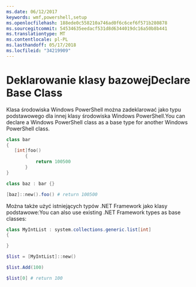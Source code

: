 ```yaml
---
ms.date: 06/12/2017
keywords: wmf,powershell,setup
ms.openlocfilehash: 188ede0c558210a746ad0f6c6cef6f571b280878
ms.sourcegitcommit: 54534635eedacf531d8d6344019dc16a50b8b441
ms.translationtype: MT
ms.contentlocale: pl-PL
ms.lasthandoff: 05/17/2018
ms.locfileid: "34219909"
---
```

# <a name="declare-base-class"></a><span data-ttu-id="7ae81-102">Deklarowanie klasy bazowej</span><span class="sxs-lookup"><span data-stu-id="7ae81-102">Declare Base Class</span></span>
<span data-ttu-id="7ae81-103">Klasa środowiska Windows PowerShell można zadeklarować jako typu podstawowego dla innej klasy środowiska Windows PowerShell.</span><span class="sxs-lookup"><span data-stu-id="7ae81-103">You can declare a Windows PowerShell class as a base type for another Windows PowerShell class.</span></span>

```powershell
class bar
{
   [int]foo()
       {
           return 100500
       }
}

class baz : bar {}

[baz]::new().foo() # return 100500
```

<span data-ttu-id="7ae81-104">Można także użyć istniejących typów .NET Framework jako klasy podstawowe:</span><span class="sxs-lookup"><span data-stu-id="7ae81-104">You can also use existing .NET Framework types as base classes:</span></span>

```powershell
class MyIntList : system.collections.generic.list[int]
{

}

$list = [MyIntList]::new()

$list.Add(100)

$list[0] # return 100
```
